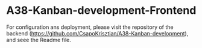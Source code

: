 # A38-Kanban-development-Frontend

For configuration ans deployment, please visit the repository of the backend (https://github.com/CsapoKrisztian/A38-Kanban-development), and seee the Readme file.
